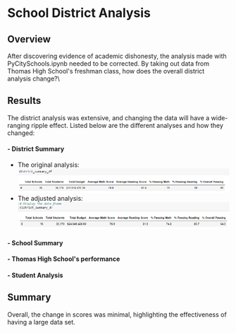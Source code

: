 # School District Analysis
## Overview
After discovering evidence of academic dishonesty, the analysis made with PyCitySchools.ipynb needed to be corrected. By taking out data from Thomas High School's freshman class, how does the overall district analysis change?\

## Results
The district analysis was extensive, and changing the data will have a wide-ranging ripple effect. Listed below are the different analyses and how they changed:
#### - District Summary
- The original analysis:
![Original District Summary](/Resources/district_summary_mod.PNG)
- The adjusted analysis:
![Adjusted District Summary](/Resources/district_summary_chal.PNG)

#### - School Summary

#### - Thomas High School's performance

#### - Student Analysis

## Summary
Overall, the change in scores was minimal, highlighting the effectiveness of having a large data set. 
